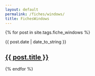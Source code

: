 ```yaml
---
layout: default
permalink: /fiches/windows/
title: FichesWindows
---
```


 {% for post in site.tags.fiche_windows %}
  <article>
  <div class="date"><time datetime="{{ post.date | date: "%Y-%m-%d" }}">{{ post.date | date_to_string }}</time></div>
    <h2>
        <a href="{{ post.url }}">{{ post.title }}</a>
    </h2>


  </article>
{% endfor %}
